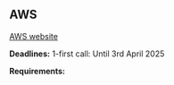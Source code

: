 ## AWS
[AWS website](https://www.aws.at/en/)

**Deadlines:**
1-first call: Until 3rd April 2025

**Requirements:**
